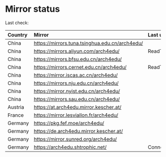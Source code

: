 <script src="./time.js"></script>
# Mirror status
Last check: <script type="text/javascript">localize(1759757565.04427);</script>

|Country|Mirror|Last update|
|:------|:-----|:----------|
|China|https://mirrors.tuna.tsinghua.edu.cn/arch4edu/|<script type="text/javascript">localize(1759689664);</script>|
|China|https://mirrors.aliyun.com/arch4edu/|ReadTimeout|
|China|https://mirrors.bfsu.edu.cn/arch4edu/|<script type="text/javascript">localize(1759689664);</script>|
|China|https://mirrors.cernet.edu.cn/arch4edu/|ReadTimeout|
|China|https://mirror.iscas.ac.cn/arch4edu/|<script type="text/javascript">localize(1759689664);</script>|
|China|https://mirrors.nju.edu.cn/arch4edu/|<script type="text/javascript">localize(1759689664);</script>|
|China|https://mirror.nyist.edu.cn/arch4edu/|<script type="text/javascript">localize(1759689664);</script>|
|China|https://mirrors.sau.edu.cn/arch4edu/|<script type="text/javascript">localize(1756795646);</script>|
|Austria|https://at.arch4edu.mirror.kescher.at/|<script type="text/javascript">localize(1759689664);</script>|
|France|https://mirror.lesviallon.fr/arch4edu/|<script type="text/javascript">localize(1756709288);</script>|
|Germany|https://pkg.fef.moe/arch4edu/|<script type="text/javascript">localize(1759689664);</script>|
|Germany|https://de.arch4edu.mirror.kescher.at/|<script type="text/javascript">localize(1759689664);</script>|
|Germany|https://mirror.sunred.org/arch4edu/|<script type="text/javascript">localize(1759689664);</script>|
|Germany|https://arch4edu.shtrophic.net/|ConnectionError|

<script src="./tablefilter/tablefilter.js"></script>
<script src="./table.js"></script>